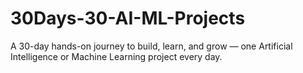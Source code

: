 # 30Days-30-AI-ML-Projects
A 30-day hands-on journey to build, learn, and grow — one Artificial Intelligence or Machine Learning project every day.
